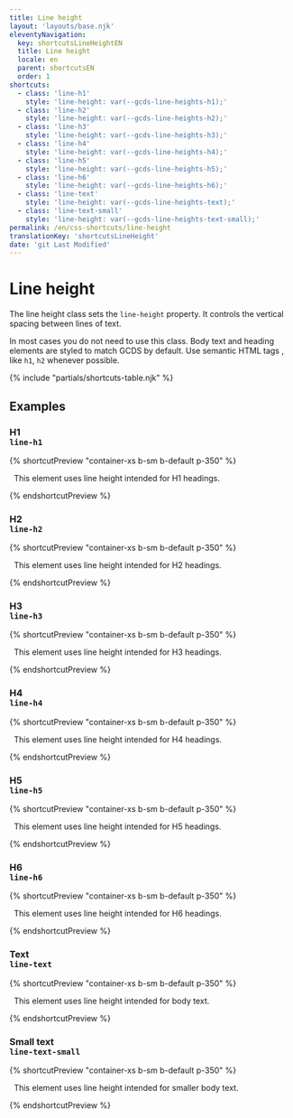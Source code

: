 ```yaml
---
title: Line height
layout: 'layouts/base.njk'
eleventyNavigation:
  key: shortcutsLineHeightEN
  title: Line height
  locale: en
  parent: shortcutsEN
  order: 1
shortcuts:
  - class: 'line-h1'
    style: 'line-height: var(--gcds-line-heights-h1);'
  - class: 'line-h2'
    style: 'line-height: var(--gcds-line-heights-h2);'
  - class: 'line-h3'
    style: 'line-height: var(--gcds-line-heights-h3);'
  - class: 'line-h4'
    style: 'line-height: var(--gcds-line-heights-h4);'
  - class: 'line-h5'
    style: 'line-height: var(--gcds-line-heights-h5);'
  - class: 'line-h6'
    style: 'line-height: var(--gcds-line-heights-h6);'
  - class: 'line-text'
    style: 'line-height: var(--gcds-line-heights-text);'
  - class: 'line-text-small'
    style: 'line-height: var(--gcds-line-heights-text-small);'
permalink: /en/css-shortcuts/line-height
translationKey: 'shortcutsLineHeight'
date: 'git Last Modified'
---
```


# Line height

The line height class sets the `line-height` property. It controls the vertical spacing between lines of text.

<gcds-notice type="warning" notice-title-tag="h2" notice-title="Use with caution">
  <gcds-text>In most cases you do not need to use this class. Body text and heading elements are <gcds-link href="{{ links.typography }}">styled to match GCDS by default</gcds-link>. Use semantic HTML tags , like <code>h1</code>, <code>h2</code> whenever possible.</gcds-text>
</gcds-notice>

{% include "partials/shortcuts-table.njk" %}

## Examples

### H1<br/>`line-h1`

{% shortcutPreview "container-xs b-sm b-default p-350" %}

<p class="line-h1">
  This element uses line height intended for H1 headings.
</p>
{% endshortcutPreview %}

### H2<br/>`line-h2`

{% shortcutPreview "container-xs b-sm b-default p-350" %}

<p class="line-h2">
  This element uses line height intended for H2 headings.
</p>
{% endshortcutPreview %}

### H3<br/>`line-h3`

{% shortcutPreview "container-xs b-sm b-default p-350" %}

<p class="line-h3">
  This element uses line height intended for H3 headings.
</p>
{% endshortcutPreview %}

### H4<br/>`line-h4`

{% shortcutPreview "container-xs b-sm b-default p-350" %}

<p class="line-h4">
  This element uses line height intended for H4 headings.
</p>
{% endshortcutPreview %}

### H5<br/>`line-h5`

{% shortcutPreview "container-xs b-sm b-default p-350" %}

<p class="line-h5">
  This element uses line height intended for H5 headings.
</p>
{% endshortcutPreview %}

### H6<br/>`line-h6`

{% shortcutPreview "container-xs b-sm b-default p-350" %}

<p class="line-h6">
  This element uses line height intended for H6 headings.
</p>
{% endshortcutPreview %}

### Text<br/>`line-text`

{% shortcutPreview "container-xs b-sm b-default p-350" %}

<p class="line-text">
  This element uses line height intended for body text.
</p>
{% endshortcutPreview %}

### Small text<br/>`line-text-small`

{% shortcutPreview "container-xs b-sm b-default p-350" %}

<p class="line-text-small">
  This element uses line height intended for smaller body text.
</p>
{% endshortcutPreview %}
